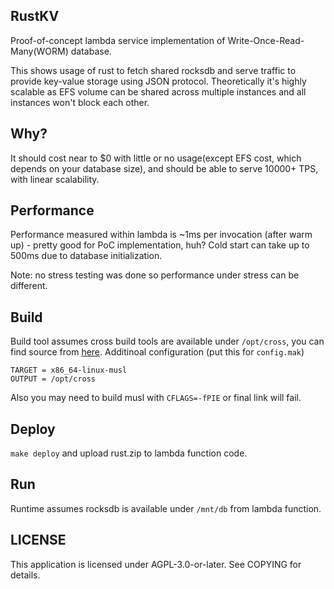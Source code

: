 RustKV
------
    
Proof-of-concept lambda service implementation of Write-Once-Read-Many(WORM)
database.

This shows usage of rust to fetch shared rocksdb and serve traffic to provide
key-value storage using JSON protocol. Theoretically it's highly scalable as EFS
volume can be shared across multiple instances and all instances won't block
each other.

## Why?

It should cost near to $0 with little or no usage(except EFS cost, which
depends on your database size), and should be able to serve 10000+ TPS, with
linear scalability.

## Performance

Performance measured within lambda is ~1ms per invocation (after warm up) -
pretty good for PoC implementation, huh? Cold start can take up to 500ms due to
database initialization.

Note: no stress testing was done so performance under stress can be different.

## Build

Build tool assumes cross build tools are available under `/opt/cross`, you can
find source from [here](ttps://github.com/richfelker/musl-cross-make).
Additinoal configuration (put this for `config.mak`)

```
TARGET = x86_64-linux-musl
OUTPUT = /opt/cross
```

Also you may need to build musl with `CFLAGS=-fPIE` or final link will fail.

## Deploy

`make deploy` and upload rust.zip to lambda function code.

## Run

Runtime assumes rocksdb is available under `/mnt/db` from lambda function. 

## LICENSE

This application is licensed under AGPL-3.0-or-later. See COPYING for details.
